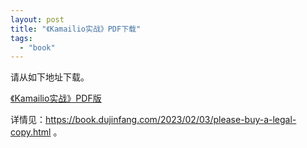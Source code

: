 ```yaml
---
layout: post
title: "《Kamailio实战》PDF下载"
tags:
  - "book"
---
```


请从如下地址下载。

[《Kamailio实战》PDF版](https://book.dujinfang.com/download/Kamailio%E5%AE%9E%E6%88%98.pdf)

详情见：<https://book.dujinfang.com/2023/02/03/please-buy-a-legal-copy.html> 。

